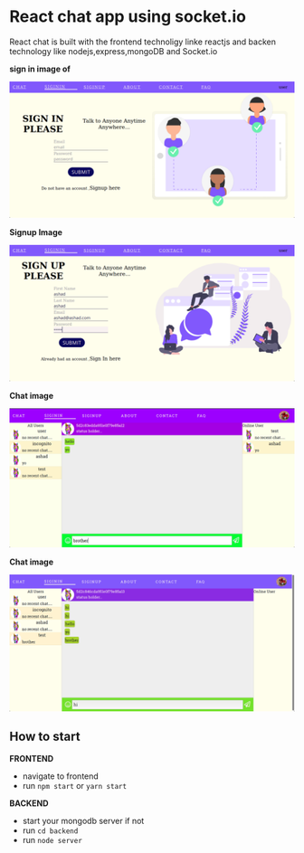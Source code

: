 # React chat app using socket.io

React chat is built with the frontend technoligy linke reactjs
and backen technology like nodejs,express,mongoDB and Socket.io

**sign in image of**

![Signin image](./images/signin.png)

**Signup Image**

![SignUp image](./images/signup.png)

**Chat image**

![SignUp image](./images/chat.png)

**Chat image**

![SignUp image](./images/chat2.png)

## How to start

**FRONTEND**

- navigate to frontend
- run `npm start` or `yarn start`

**BACKEND**

- start your mongodb server if not
- run `cd backend`
- run `node server`

